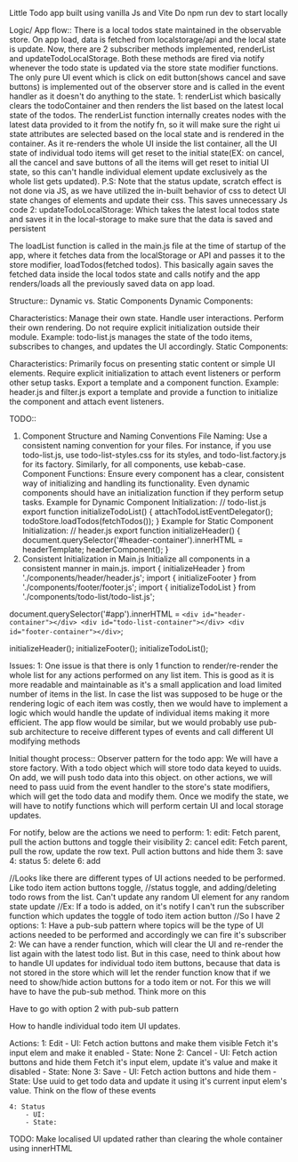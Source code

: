 Little Todo app built using vanilla Js and Vite
Do npm run dev to start locally


Logic/ App flow::
There is a local todos state maintained in the observable store. On app load, data is fetched from 
localstorage/api and the local state is update. Now, there are 2 subscriber methods implemented,
renderList and updateTodoLocalStorage. Both these methods are fired via notify whenever the todo state is updated via the store state modifier functions. The only pure UI event which is click on edit button(shows cancel and save buttons) is implemented out of the observer store and is called in the event handler as it doesn't do anything to the state.
1: renderList which basically clears the todoContainer and then renders the list based on the latest local state of the todos. The renderList function internally creates nodes with the latest data provided to it from the notify fn, so it will make sure the right ui state attributes are selected based on the local state and is rendered in the container. As it re-renders the whole UI inside the list container, all the UI state of individual todo items will get reset to the initial state(EX: on cancel, all the cancel and save buttons of all the items will get reset to initial UI state, so this can't handle individual element update exclusively as the whole list gets updated).
P.S: Note that the status update, scratch effect is not done via JS, as we have utilized the in-built behavior of css to detect UI state changes of elements and update their css. This saves unnecessary Js code
2: updateTodoLocalStorage: Which takes the latest local todos state and saves it in the local-storage to make sure that the data is saved and persistent

The loadList function is called in the main.js file at the time of startup of the app, where it fetches data from the localStorage or API and passes it to the store modifier, loadTodos(fetched todos). This basically again saves the fetched data inside the local todos state and calls notify and the app renders/loads all the previously saved data on app load.



Structure::
Dynamic vs. Static Components
Dynamic Components:

Characteristics:
Manage their own state.
Handle user interactions.
Perform their own rendering.
Do not require explicit initialization outside their module.
Example:
todo-list.js manages the state of the todo items, subscribes to changes, and updates the UI accordingly.
Static Components:

Characteristics:
Primarily focus on presenting static content or simple UI elements.
Require explicit initialization to attach event listeners or perform other setup tasks.
Export a template and a component function.
Example:
header.js and filter.js export a template and provide a function to initialize the component and attach event listeners.


TODO::
1. Component Structure and Naming Conventions
File Naming: Use a consistent naming convention for your files. For instance, if you use todo-list.js, use todo-list-styles.css for its styles, and todo-list.factory.js for its factory. Similarly, for all components, use kebab-case.
Component Functions: Ensure every component has a clear, consistent way of initializing and handling its functionality. Even dynamic components should have an initialization function if they perform setup tasks.
Example for Dynamic Component Initialization:
// todo-list.js
export function initializeTodoList() {
    attachTodoListEventDelegator();
    todoStore.loadTodos(fetchTodos());
}
Example for Static Component Initialization:
// header.js
export function initializeHeader() {
    document.querySelector('#header-container').innerHTML = headerTemplate;
    headerComponent();
}
2. Consistent Initialization in Main.js
Initialize all components in a consistent manner in main.js.
import { initializeHeader } from './components/header/header.js';
import { initializeFooter } from './components/footer/footer.js';
import { initializeTodoList } from './components/todo-list/todo-list.js';

document.querySelector('#app').innerHTML = `
    <div id="header-container"></div>
    <div id="todo-list-container"></div>
    <div id="footer-container"></div>
`;

initializeHeader();
initializeFooter();
initializeTodoList();






Issues:
1: One issue is that there is only 1 function to render/re-render the whole list for any actions performed on any list item. This is good as it is more readable and maintainable as it's a small application and load limited number of items in the list. In case the list was supposed to be huge or the rendering logic of each item was costly, then we would have to implement a logic which would handle the update of individual items making it more efficient. The app flow would be similar, but we would probably use pub-sub architecture to receive different types of events and call different UI modifying methods








Initial thought process::
Observer pattern for the todo app:
We will have a store factory. With a todo object which will store todo data keyed to uuids. On add, we will push todo data into this object. on other actions, we will need to pass uuid from the event handler to the store's state modifiers, which will get the todo data and modify them. Once we modify the state, we will have to notify functions which will perform certain UI and local storage updates.

For notify, below are the actions we need to perform:
1: edit: Fetch parent, pull the action buttons and toggle their visibility
2: cancel edit: Fetch parent, pull the row, update the row text. Pull action buttons and hide them
3: save
4: status
5: delete
6: add

//Looks like there are different types of UI actions needed to be performed. Like todo item action buttons toggle,
//status toggle, and adding/deleting todo rows from the list. Can't update any random UI element for any random state update
//Ex: If a todo is added, on it's notify I can't run the subscriber function which updates the toggle of todo item action button
//So I have 2 options:
1: Have a pub-sub pattern where topics will be the type of UI actions needed to be performed and accordingly we can fire it's subscriber
2: We can have a render function, which will clear the UI and re-render the list again with the latest todo list. But in this case, need to think about how to handle UI updates for individual todo item buttons, because that data is not stored in the store which will let the render function know that if we need to show/hide action buttons for a todo item or not. For this we will have to have the pub-sub method. Think more on this

Have to go with option 2 with pub-sub pattern

How to handle individual todo item UI updates.

Actions:
    1: Edit
        - UI: Fetch action buttons and make them visible
              Fetch it's input elem and make it enabled
        - State: None
    2: Cancel
        - UI: Fetch action buttons and hide them
              Fetch it's input elem, update it's value and make it disabled
        - State: None
    3: Save
        - UI: Fetch action buttons and hide them
        - State: Use uuid to get todo data and update it using it's current input elem's value. Think on the flow of these events

    4: Status
        - UI:
        - State:


TODO: Make localised UI updated rather than clearing the whole container using innerHTML